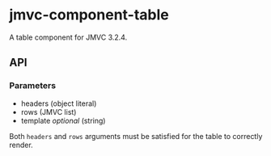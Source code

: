 jmvc-component-table
====================

A table component for JMVC 3.2.4.

## API
### Parameters
- headers (object literal)
- rows (JMVC list)
- template *optional* (string)

Both `headers` and `rows` arguments must be satisfied for the table to correctly render.